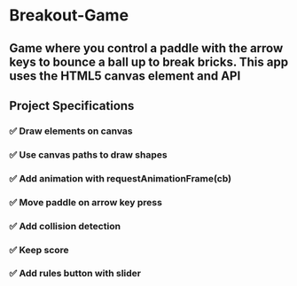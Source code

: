 # Breakout-Game
## Game where you control a paddle with the arrow keys to bounce a ball up to break bricks. This app uses the HTML5 canvas element and API


## Project Specifications
### ✅ Draw elements on canvas
### ✅ Use canvas paths to draw shapes
### ✅ Add animation with requestAnimationFrame(cb)
### ✅ Move paddle on arrow key press
### ✅ Add collision detection
### ✅ Keep score
### ✅ Add rules button with slider
